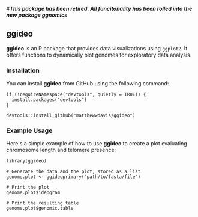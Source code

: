 
#_**This package has been retired. All funcitonality has been rolled into the new package ggnomics**_
## **ggideo**
**ggideo** is an R package that provides data visualizations using `ggplot2`. It offers functions to dynamically plot genomes for exploratory data analysis.

### **Installation**

You can install **ggideo** from GitHub using the following command:

```{r}
if (!requireNamespace("devtools", quietly = TRUE)) {
  install.packages("devtools")
}

devtools::install_github("matthewwdavis/ggideo")
```


### **Example Usage**

Here's a simple example of how to use **ggideo** to create a plot evaluating chromosome length and telomere presence:

```{r}
library(ggideo)

# Generate the data and the plot, stored as a list
genome.plot <- ggideoprimary("path/to/fasta/file")

# Print the plot
genome.plot$ideogram

# Print the resulting table
genome.plot$genomic.table
```
